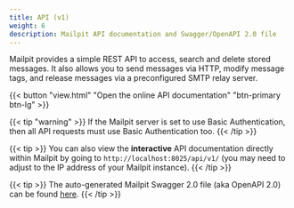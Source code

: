 ```yaml
---
title: API (v1)
weight: 6
description: Mailpit API documentation and Swagger/OpenAPI 2.0 file
---
```


Mailpit provides a simple REST API to access, search and delete stored messages. It also allows you to send messages via HTTP, modify message tags, and release messages via a preconfigured SMTP relay server.

{{< button "view.html" "Open the online API documentation" "btn-primary btn-lg" >}}

{{< tip "warning" >}}
If the Mailpit server is set to use Basic Authentication, then all API requests must use Basic Authentication too.
{{< /tip >}}

{{< tip >}}
You can also view the **interactive** API documentation directly within Mailpit by going to `http://localhost:8025/api/v1/` (you may need to adjust to the IP address of your Mailpit instance).
{{< /tip >}}

{{< tip >}}
The auto-generated Mailpit Swagger 2.0 file (aka OpenAPI 2.0) can be found [here](https://raw.githubusercontent.com/axllent/mailpit/master/server/ui/api/v1/swagger.json).
{{< /tip >}}
